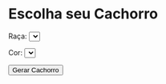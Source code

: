 <!DOCTYPE html>
<html lang="pt-br">
<head>
  <meta charset="UTF-8">
  <title>Cadastro de Cachorro</title>
  <link rel="stylesheet" href="style.css">
</head>
<body>
  <h1>Escolha seu Cachorro</h1>

  <label for="raca">Raça:</label>
  <select id="raca" onchange="atualizarCores()"></select>

  <label for="cor">Cor:</label>
  <select id="cor"></select>

  <button onclick="gerarCachorro()">Gerar Cachorro</button>

  <div id="resultado"></div>

  <script>
    // Superclasse
    class Animal {
      constructor(patas, olhos) {
        this.patas = patas;
        this.olhos = olhos;
      }
    }

    // Classe Cachorro herdando de Animal
    class Cachorro extends Animal {
      constructor(raca, cor, patas, olhos) {
        super(patas, olhos);
        this.raca = raca;
        this.cor = cor;
      }
    }

    // Objeto com raças
    const racas = {
      "Labrador": {
        descricao: "Cão amigável, leal e cheio de energia.",
        cores: ["Amarelo", "Chocolate", "Preto"],
        patas: 4,
        olhos: 2,
        imagem: "imagens/labrador.jpg"
      },
      "Poodle": {
        descricao: "Cão inteligente, elegante e brincalhão.",
        cores: ["Branco", "Preto", "Marrom"],
        patas: 4,
        olhos: 2,
        imagem: "imagens/poodle.jpg"
      },
      "Bulldog": {
        descricao: "Cão calmo, forte e afetuoso.",
        cores: ["Branco", "Rajado", "Caramelo"],
        patas: 4,
        olhos: 2,
        imagem: "imagens/bulldog.jpg"
      },
      "Golden Retriever": {
        descricao: "Cão dócil, paciente e muito inteligente.",
        cores: ["Dourado", "Caramelo", "Areia"],
        patas: 4,
        olhos: 2,
        imagem: "imagens/golden.jpg"
      }
    };

    // DOM
    const selectRaca = document.getElementById("raca");
    const selectCor = document.getElementById("cor");
    const resultadoDiv = document.getElementById("resultado");

    for (let raca in racas) {
      const option = document.createElement("option");
      option.value = raca;
      option.textContent = raca;
      selectRaca.appendChild(option);
    }

    function atualizarCores() {
      selectCor.innerHTML = "";
      const racaSelecionada = selectRaca.value;
      const cores = racas[racaSelecionada].cores;
      cores.forEach(cor => {
        const option = document.createElement("option");
        option.value = cor;
        option.textContent = cor;
        selectCor.appendChild(option);
      });
    }

    window.onload = atualizarCores;

    function gerarCachorro() {
      const raca = selectRaca.value;
      const cor = selectCor.value;
      const dados = racas[raca];

      const cachorro = new Cachorro(raca, cor, dados.patas, dados.olhos);

      resultadoDiv.innerHTML = `
        <div class="card">
          <h2>${cachorro.raca} (${cachorro.cor})</h2>
          <img src="${dados.imagem}" alt="${raca}" width="300">
          <p><strong>Descrição:</strong> ${dados.descricao}</p>
          <p><strong>Patas:</strong> ${cachorro.patas} | <strong>Olhos:</strong> ${cachorro.olhos}</p>
        </div>
      `;
    }
  </script>
</body>
</html>
